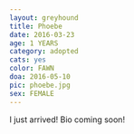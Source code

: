```yaml
---
layout: greyhound
title: Phoebe
date: 2016-03-23
age: 1 YEARS
category: adopted
cats: yes
color: FAWN
doa: 2016-05-10
pic: phoebe.jpg
sex: FEMALE
---
```


I just arrived! Bio coming soon!